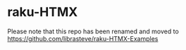 # raku-HTMX

Please note that this repo has been renamed and moved to https://github.com/librasteve/raku-HTMX-Examples
